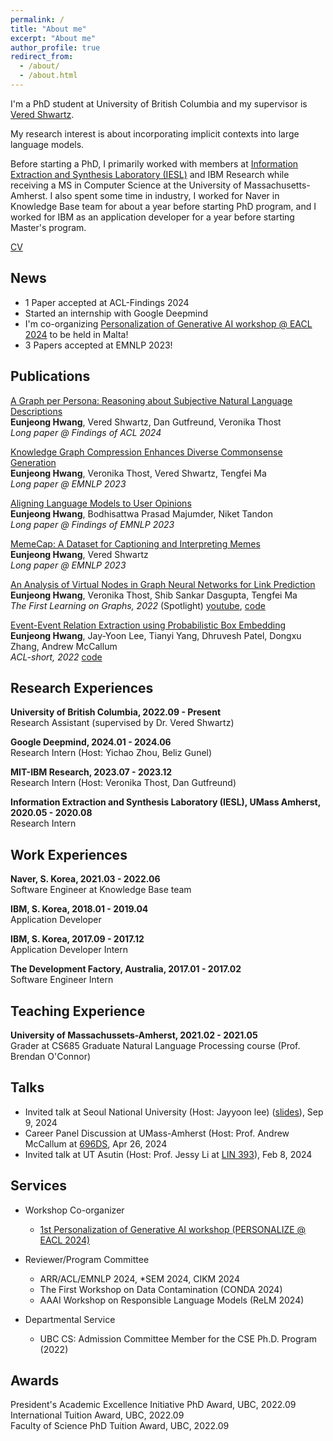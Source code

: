 ```yaml
---
permalink: /
title: "About me"
excerpt: "About me"
author_profile: true
redirect_from: 
  - /about/
  - /about.html
---
```


I'm a PhD student at University of British Columbia and my supervisor is [Vered Shwartz](https://www.cs.ubc.ca/~vshwartz/). 

My research interest is about incorporating implicit contexts into large language models.

Before starting a PhD, I primarily worked with members at [Information Extraction and Synthesis Laboratory (IESL)](http://www.iesl.cs.umass.edu/) and IBM Research while receiving a MS in Computer Science at the University of Massachusetts-Amherst.
I also spent some time in industry, I worked for Naver in Knowledge Base team for about a year before starting PhD program, 
and I worked for IBM as an application developer for a year before starting Master's program.


[CV](https://eujhwang.github.io/files/eunjeong_resume.pdf)

News
------
- 1 Paper accepted at ACL-Findings 2024
- Started an internship with Google Deepmind
- I'm co-organizing [Personalization of Generative AI workshop @ EACL 2024](https://genpersonalization.github.io/) to be held in Malta!
- 3 Papers accepted at EMNLP 2023!

Publications
------
[A Graph per Persona: Reasoning about Subjective Natural Language Descriptions](https://aclanthology.org/2024.findings-acl.115/) \
**Eunjeong Hwang**, Vered Shwartz, Dan Gutfreund, Veronika Thost \
*Long paper @ Findings of ACL 2024*

[Knowledge Graph Compression Enhances Diverse Commonsense Generation](https://aclanthology.org/2023.emnlp-main.37/) \
**Eunjeong Hwang**, Veronika Thost, Vered Shwartz, Tengfei Ma \
*Long paper @ EMNLP 2023*

[Aligning Language Models to User Opinions](https://aclanthology.org/2023.findings-emnlp.393/) \
**Eunjeong Hwang**, Bodhisattwa Prasad Majumder, Niket Tandon \
*Long paper @ Findings of EMNLP 2023*

[MemeCap: A Dataset for Captioning and Interpreting Memes](https://aclanthology.org/2023.emnlp-main.89/) \
**Eunjeong Hwang**, Vered Shwartz \
*Long paper @ EMNLP 2023*

[An Analysis of Virtual Nodes in Graph Neural Networks for Link Prediction](https://openreview.net/pdf?id=dI6KBKNRp7) \
**Eunjeong Hwang**, Veronika Thost, Shib Sankar Dasgupta, Tengfei Ma \
*The First Learning on Graphs, 2022* (Spotlight) [youtube](https://www.youtube.com/watch?v=b7ak7FgZQa4&t=5273s), [code](https://github.com/eujhwang/vn-analysis)

[Event-Event Relation Extraction using Probabilistic Box Embedding](https://aclanthology.org/2022.acl-short.26/) \
**Eunjeong Hwang**, Jay-Yoon Lee, Tianyi Yang, Dhruvesh Patel, Dongxu Zhang, Andrew McCallum \
*ACL-short, 2022* [code](https://github.com/iesl/ce2ere)


Research Experiences
------
**University of British Columbia, 2022.09 - Present** \
Research Assistant (supervised by Dr. Vered Shwartz)

**Google Deepmind, 2024.01 - 2024.06** \
Research Intern (Host: Yichao Zhou, Beliz Gunel)

**MIT-IBM Research, 2023.07 - 2023.12** \
Research Intern (Host: Veronika Thost, Dan Gutfreund)

**Information Extraction and Synthesis Laboratory (IESL), UMass Amherst, 2020.05 - 2020.08**\
Research Intern
  
Work Experiences
------
**Naver, S. Korea, 2021.03 - 2022.06**\
Software Engineer at Knowledge Base team

**IBM, S. Korea, 2018.01 - 2019.04**\
Application Developer

**IBM, S. Korea, 2017.09 - 2017.12**\
Application Developer Intern

**The Development Factory, Australia, 2017.01 - 2017.02**\
Software Engineer Intern

Teaching Experience
------
**University of Massachussets-Amherst, 2021.02 - 2021.05**\
Grader at CS685 Graduate Natural Language Processing course (Prof. Brendan O'Connor)

Talks
------
- Invited talk at Seoul National University (Host: Jayyoon lee) ([slides](https://eujhwang.github.io/files/snu-reading-group.pdf)), Sep 9, 2024
- Career Panel Discussion at UMass-Amherst (Host: Prof. Andrew McCallum at [696DS](https://sites.google.com/umass.edu/compsci696ds-spring2024), Apr 26, 2024
- Invited talk at UT Asutin (Host: Prof. Jessy Li at [LIN 393](https://jessyli.com/courses/lin393)), Feb 8, 2024


Services
------
- Workshop Co-organizer
  - [1st Personalization of Generative AI workshop (PERSONALIZE @ EACL 2024)](https://genpersonalization.github.io/)

- Reviewer/Program Committee
  - ARR/ACL/EMNLP 2024, *SEM 2024, CIKM 2024
  - The First Workshop on Data Contamination (CONDA 2024) 
  - AAAI Workshop on Responsible Language Models (ReLM 2024)

- Departmental Service
  - UBC CS: Admission Committee Member for the CSE Ph.D. Program (2022)

Awards
------
President's Academic Excellence Initiative PhD Award, UBC, 2022.09 \
International Tuition Award, UBC, 2022.09 \
Faculty of Science PhD Tuition Award, UBC, 2022.09

